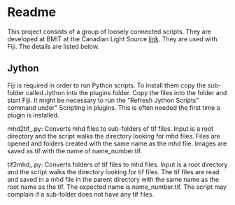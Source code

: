 Readme
======

This project consists of a group of loosely connected scripts. They are developed at BMIT at the Canadian Light Source [link](http://www.lightsource.ca/). They are used with Fiji. The details are listed below.

Jython
------

Fiji is required in order to run Python scripts. To install them copy the sub-folder called Jython into the plugins folder. Copy the files into the folder and start Fiji. It might be necessary to run the "Refresh Jython Scripts" command under" Scripting in plugins. This is often needed the first time a plugin is installed.

mhd2tif_.py:  Converts mhd files to sub-folders of tif files. Input is a root directory and the script walks the directory looking for mhd files. Files are opened and folders created with the same name as the mhd file. Images are saved as tif with the name of name_number.tif.

tif2mhd_.py:  Converts folders of tif files to mhd files. Input is a root directory and the script walks the directory looking for tif files. The tif files are read and saved in a mhd file in the parent directory with the same name as the root name as the tif. The expected name is name_number.tif. The script may complain if a sub-folder does not have any tif files.